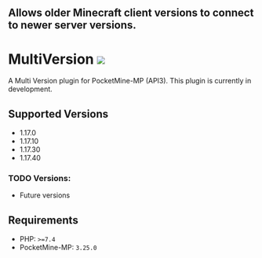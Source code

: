 ## Allows older Minecraft client versions to connect to newer server versions.

# MultiVersion [![](https://poggit.pmmp.io/shield.state/MultiVersion)](https://poggit.pmmp.io/p/MultiVersion)
A Multi Version plugin for PocketMine-MP (API3). This plugin is currently in development.

## Supported Versions
- 1.17.0
- 1.17.10
- 1.17.30
- 1.17.40

### TODO Versions:
- Future versions

## Requirements
- PHP: `>=7.4`
- PocketMine-MP: `3.25.0`
